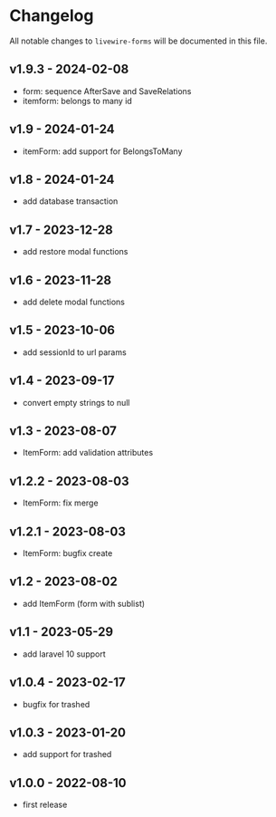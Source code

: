 # Changelog


All notable changes to `livewire-forms` will be documented in this file.
## v1.9.3 - 2024-02-08
* form: sequence AfterSave and SaveRelations
* itemform: belongs to many id
## v1.9 - 2024-01-24
* itemForm: add support for BelongsToMany
## v1.8 - 2024-01-24
* add database transaction
## v1.7 - 2023-12-28
* add restore modal functions
## v1.6 - 2023-11-28
* add delete modal functions
## v1.5 - 2023-10-06
* add sessionId to url params
## v1.4 - 2023-09-17
* convert empty strings to null
## v1.3 - 2023-08-07
* ItemForm: add validation attributes
## v1.2.2 - 2023-08-03
* ItemForm: fix merge
## v1.2.1 - 2023-08-03
* ItemForm: bugfix create
## v1.2 - 2023-08-02
* add ItemForm (form with sublist)
## v1.1 - 2023-05-29
* add laravel 10 support
## v1.0.4 - 2023-02-17
* bugfix for trashed
## v1.0.3 - 2023-01-20
* add support for trashed
## v1.0.0 - 2022-08-10
* first release
